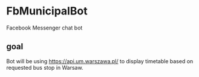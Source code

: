 # FbMunicipalBot
Facebook Messenger chat bot
## goal
Bot will be using https://api.um.warszawa.pl/ to display timetable based on requested bus stop in Warsaw. 
